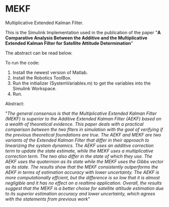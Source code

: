 # MEKF
Multiplicative Extended Kalman Filter.

This is the Simulink Implementation used in the publication of the paper 
"**A Comparative Analysis Between the Additive and the Multiplicative Extended Kalman Filter for Satellite Attitude Determination**"

The abstract can be read below. 

To run the code: 
1. Install the newest version of Matlab.
2. Install the Robotics ToolBox. 
3. Run the initializer (SystemVariables.m) to get the variables into the Simulink Workspace.
4. Run.


Abstract: 

"*The general consensus is that the Multiplicative Extended Kalman Filter (MEKF) is superior to the Additive Extended Kalman Filter (AEKF) based on a wealth of theoretical evidence. This paper deals with a practical comparison between the two flters in simulation with the goal of verifying if the previous theoretical foundations are true. The AEKF and MEKF are two variants of the Extended Kalman Filter that differ in their approach to linearizing the system dynamics. The AEKF uses an additive correction term to update the state estimate, while the MEKF uses a multiplicative correction term. The two also differ in the state of which they use. The AEKF uses the quaternion as its state while the MEKF uses the Gibbs vector as its state. The results show that the MEKF consistently outperforms the AEKF in terms of estimation accuracy with lower uncertainty. The AEKF is more computationally effcient, but the difference is so low that it is almost negligible and it has no effect on a realtime application. Overall, the results suggest that the MEKF is a better choise for satellite attitude estimation due to its superior estimation accuracy and lower uncertainty, which agrees with the statements from previous work*"


